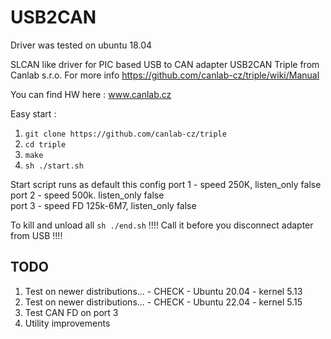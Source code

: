 # USB2CAN

Driver was tested on ubuntu 18.04

SLCAN like driver for PIC based USB to CAN adapter USB2CAN Triple from Canlab s.r.o.
For more info https://github.com/canlab-cz/triple/wiki/Manual

You can find HW here : www.canlab.cz

Easy start :
1. `git clone https://github.com/canlab-cz/triple`
2. `cd triple`
3. `make`
4. `sh ./start.sh`

Start script runs as default this config 
port 1 - speed 250K, listen_only false\
port 2 - speed 500k. listen_only false\
port 3 - speed FD 125k-6M7, listen_only false

To kill and unload all `sh ./end.sh` !!!!  Call it before you disconnect adapter from USB !!!!

## TODO
1) Test on newer distributions... - CHECK - Ubuntu 20.04 - kernel 5.13
1) Test on newer distributions... - CHECK - Ubuntu 22.04 - kernel 5.15
2) Test CAN FD on port 3
3) Utility improvements

